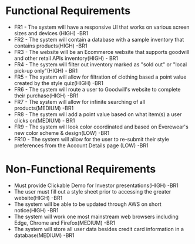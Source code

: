 # Functional Requirements
* FR1 - The system will have a responsive UI that works on various screen sizes and devices (HIGH) -BR1
* FR2 - The system will contain a database with a sample inventory that contains products(HIGH) -BR1
* FR3 - The website will be an Ecommerce website that supports goodwill and other retail APIs inventory(HIGH) - BR1
* FR4 - The system will filter out inventory marked as "sold out" or "local pick-up only"(HIGH) - BR1
* FR5 - The system will allow for filtration of clothing based a point value created by the style quiz(HIGH) -BR1
* FR6 - The system will route a user to Goodwill's website to complete their purchase(HIGH) -BR1
* FR7 - The system will allow for infinite searching of all products(MEDIUM) -BR1
* FR8 - The system will add a point value based on what item(s) a user clicks on(MEDIUM) - BR1
* FR9 - The system will look color coordinated and based on Everewear's new color scheme & design(LOW) -BR1
* FR10 - The system will allow for the user to re-submit their style preferences from the Account Details page (LOW) -BR1

# Non-Functional Requirements
* Must provide Clickable Demo for Investor presentations(HIGH) -BR1
* The user must fill out a style sheet prior to accessing the greater website(HIGH) -BR1
* The system will be able to be updated through AWS on short notice(HIGH) -BR1
* The system will work one most mainstream web browsers including Edge, Chrome and Firefox(MEDIUM) -BR1
* The system will store all user data besides credit card information in a database(MEDIUM) -BR1
